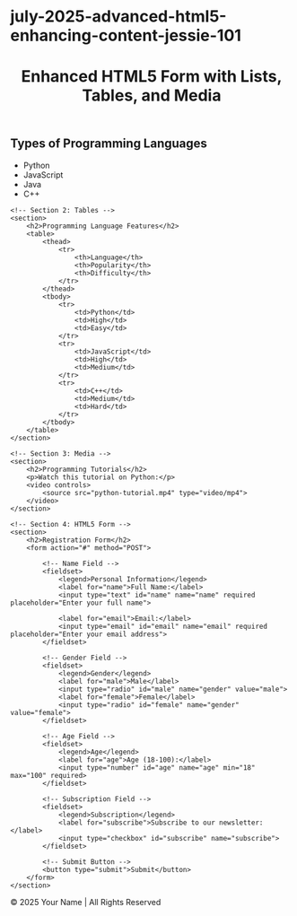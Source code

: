 # july-2025-advanced-html5-enhancing-content-jessie-101
<!DOCTYPE html>
<html lang="en">
<head>
    <meta charset="UTF-8">
    <meta name="viewport" content="width=device-width, initial-scale=1.0">
    <meta http-equiv="X-UA-Compatible" content="ie=edge">
    <title>Enhanced HTML5 Form</title>
</head>
<body>

<header>
    <h1>Enhanced HTML5 Form with Lists, Tables, and Media</h1>
</header>

<main>
    <!-- Section 1: Lists -->
    <section>
        <h2>Types of Programming Languages</h2>
        <ul>
            <li>Python</li>
            <li>JavaScript</li>
            <li>Java</li>
            <li>C++</li>
        </ul>
    </section>

    <!-- Section 2: Tables -->
    <section>
        <h2>Programming Language Features</h2>
        <table>
            <thead>
                <tr>
                    <th>Language</th>
                    <th>Popularity</th>
                    <th>Difficulty</th>
                </tr>
            </thead>
            <tbody>
                <tr>
                    <td>Python</td>
                    <td>High</td>
                    <td>Easy</td>
                </tr>
                <tr>
                    <td>JavaScript</td>
                    <td>High</td>
                    <td>Medium</td>
                </tr>
                <tr>
                    <td>C++</td>
                    <td>Medium</td>
                    <td>Hard</td>
                </tr>
            </tbody>
        </table>
    </section>

    <!-- Section 3: Media -->
    <section>
        <h2>Programming Tutorials</h2>
        <p>Watch this tutorial on Python:</p>
        <video controls>
            <source src="python-tutorial.mp4" type="video/mp4">
        </video>
    </section>

    <!-- Section 4: HTML5 Form -->
    <section>
        <h2>Registration Form</h2>
        <form action="#" method="POST">

            <!-- Name Field -->
            <fieldset>
                <legend>Personal Information</legend>
                <label for="name">Full Name:</label>
                <input type="text" id="name" name="name" required placeholder="Enter your full name">

                <label for="email">Email:</label>
                <input type="email" id="email" name="email" required placeholder="Enter your email address">
            </fieldset>

            <!-- Gender Field -->
            <fieldset>
                <legend>Gender</legend>
                <label for="male">Male</label>
                <input type="radio" id="male" name="gender" value="male">
                <label for="female">Female</label>
                <input type="radio" id="female" name="gender" value="female">
            </fieldset>

            <!-- Age Field -->
            <fieldset>
                <legend>Age</legend>
                <label for="age">Age (18-100):</label>
                <input type="number" id="age" name="age" min="18" max="100" required>
            </fieldset>

            <!-- Subscription Field -->
            <fieldset>
                <legend>Subscription</legend>
                <label for="subscribe">Subscribe to our newsletter:</label>
                <input type="checkbox" id="subscribe" name="subscribe">
            </fieldset>

            <!-- Submit Button -->
            <button type="submit">Submit</button>
        </form>
    </section>

</main>

<footer>
    <p>&copy; 2025 Your Name | All Rights Reserved</p>
</footer>

</body>
</html>
